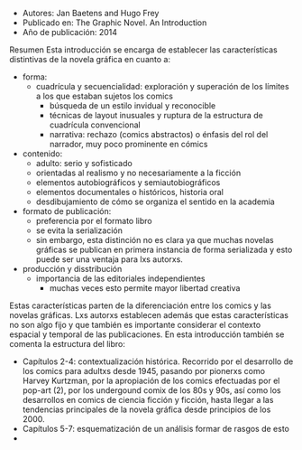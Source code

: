 - Autores: Jan Baetens and Hugo Frey
- Publicado en: The Graphic Novel. An Introduction
- Año de publicación: 2014

Resumen
Esta introducción se encarga de establecer las características distintivas de la novela gráfica en cuanto a:
- forma:
	- cuadrícula y secuencialidad: exploración y superación de los límites a los que estaban sujetos los comics 
		-  búsqueda de un estilo invidual y reconocible
		-  técnicas de layout inusuales y ruptura de la estructura de cuadrícula convencional
		-  narrativa: rechazo (comics abstractos) o énfasis del rol del narrador, muy poco prominente en cómics
- contenido:
	- adulto: serio y sofisticado
	- orientadas al realismo y no necesariamente a la ficción
	- elementos autobiográficos y semiautobiográficos
	- elementos documentales o históricos, historia oral
	- desdibujamiento de cómo se organiza el sentido en la academia
- formato de publicación:
	- preferencia por el formato libro
	- se evita la serialización
	- sin embargo, esta distinción no es clara ya que muchas novelas gráficas se publican en primera instancia de forma serializada y esto puede ser una ventaja para lxs autorxs.
- producción y disstribución
	- importancia de las editoriales independientes
		- muchas veces esto permite mayor libertad creativa

Estas características parten de la diferenciación entre los comics y las novelas gráficas.
Lxs autorxs establecen además que estas características no son algo fijo y que también es importante considerar el contexto espacial y temporal de las publicaciones.
En esta introducción también se comenta la estructura del libro:
- Capítulos 2-4: contextualización histórica. Recorrido por el desarrollo de los comics para adultxs desde 1945, pasando por pionerxs como Harvey Kurtzman, por la apropiación de los comics efectuadas por el pop-art (2), por los undergound comix de los 80s y 90s, así como los desarrollos en comics de ciencia ficción y ficción, hasta llegar a las tendencias principales de la novela gráfica desde principios de los 2000.
- Capítulos 5-7: esquematización de un análisis formar de rasgos de esto
- 